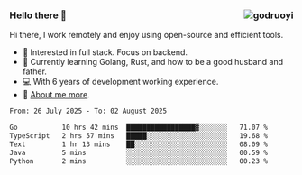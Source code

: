 ### Hello there 👋 <img align="right" src="https://github-readme-stats.vercel.app/api?username=godruoyi&show_icons=true" alt="godruoyi" />

Hi there, I work remotely and enjoy using open-source and efficient tools.

- 🔭 Interested in full stack. Focus on backend.
- 🌱 Currently learning Golang, Rust, and how to be a good husband and father.
- 💻 With 6 years of development working experience.
- 👒 [About me more](https://godruoyi.com/posts/about-godruoyi).



<!--START_SECTION:waka-->

```txt
From: 26 July 2025 - To: 02 August 2025

Go           10 hrs 42 mins  █████████████████▓░░░░░░░   71.07 %
TypeScript   2 hrs 57 mins   █████░░░░░░░░░░░░░░░░░░░░   19.68 %
Text         1 hr 13 mins    ██░░░░░░░░░░░░░░░░░░░░░░░   08.09 %
Java         5 mins          ░░░░░░░░░░░░░░░░░░░░░░░░░   00.59 %
Python       2 mins          ░░░░░░░░░░░░░░░░░░░░░░░░░   00.23 %
```

<!--END_SECTION:waka-->
